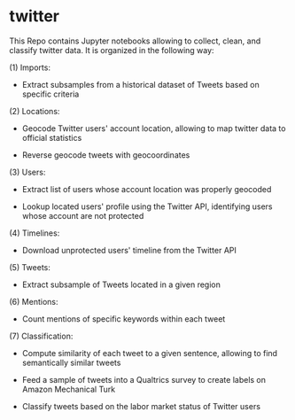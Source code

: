# twitter

This Repo contains Jupyter notebooks allowing to collect, clean, and classify twitter data. It is organized in the following way:

(1) Imports: 

- Extract subsamples from a historical dataset of Tweets based on specific criteria

(2) Locations:

- Geocode Twitter users' account location, allowing to map twitter data to official statistics

- Reverse geocode tweets with geocoordinates

(3) Users: 

- Extract list of users whose account location was properly geocoded

- Lookup located users' profile using the Twitter API, identifying users whose account are not protected 

(4) Timelines:

- Download unprotected users' timeline from the Twitter API

(5) Tweets:

- Extract subsample of Tweets located in a given region

(6) Mentions:

- Count mentions of specific keywords within each tweet

(7) Classification:

- Compute similarity of each tweet to a given sentence, allowing to find semantically similar tweets

- Feed a sample of tweets into a Qualtrics survey to create labels on Amazon Mechanical Turk

- Classify tweets based on the labor market status of Twitter users